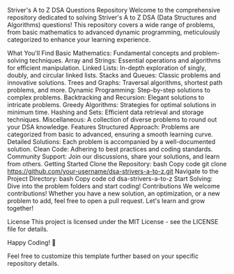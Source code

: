 Striver's A to Z DSA Questions Repository
Welcome to the comprehensive repository dedicated to solving Striver's A to Z DSA (Data Structures and Algorithms) questions! This repository covers a wide range of problems, from basic mathematics to advanced dynamic programming, meticulously categorized to enhance your learning experience.

What You'll Find
Basic Mathematics: Fundamental concepts and problem-solving techniques.
Array and Strings: Essential operations and algorithms for efficient manipulation.
Linked Lists: In-depth exploration of singly, doubly, and circular linked lists.
Stacks and Queues: Classic problems and innovative solutions.
Trees and Graphs: Traversal algorithms, shortest path problems, and more.
Dynamic Programming: Step-by-step solutions to complex problems.
Backtracking and Recursion: Elegant solutions to intricate problems.
Greedy Algorithms: Strategies for optimal solutions in minimum time.
Hashing and Sets: Efficient data retrieval and storage techniques.
Miscellaneous: A collection of diverse problems to round out your DSA knowledge.
Features
Structured Approach: Problems are categorized from basic to advanced, ensuring a smooth learning curve.
Detailed Solutions: Each problem is accompanied by a well-documented solution.
Clean Code: Adhering to best practices and coding standards.
Community Support: Join our discussions, share your solutions, and learn from others.
Getting Started
Clone the Repository:
bash
Copy code
git clone https://github.com/your-username/dsa-strivers-a-to-z.git
Navigate to the Project Directory:
bash
Copy code
cd dsa-strivers-a-to-z
Start Solving: Dive into the problem folders and start coding!
Contributions
We welcome contributions! Whether you have a new solution, an optimization, or a new problem to add, feel free to open a pull request. Let's learn and grow together!

License
This project is licensed under the MIT License - see the LICENSE file for details.

Happy Coding! 🚀

Feel free to customize this template further based on your specific repository details.
